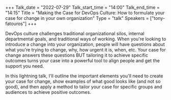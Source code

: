 +++
Talk_date = "2022-07-29"
Talk_start_time = "14:00"
Talk_end_time = "14:15"
Title = "Making the Case for DevOps Culture: How to formulate your case for change in your own organization"
Type = "talk"
Speakers = ["tony-fatouros"]
+++

DevOps culture challenges traditional organizational silos, internal departmental goals, and traditional ways of working. When you're looking to introduce a change into your organization, people will have questions about what you're trying to change, why, how urgent it is, when, etc. Your case for change answers these questions BUT tailoring it to achieve specific outcomes turns your case into a powerful tool to align people and get the support you need.

In this lightning talk, I'll outline the important elements you'll need to create your case for change, show examples of what good looks like (and not so good), and then apply a method to tailor your case for specific groups and audiences to achieve positive outcomes.